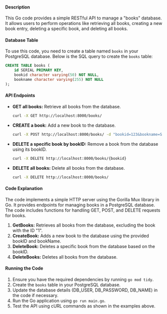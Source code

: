 #### Description
This Go code provides a simple RESTful API to manage a "books" database. It allows users to perform operations like retrieving all books, creating a new book entry, deleting a specific book, and deleting all books.

#### Database Table
To use this code, you need to create a table named `books` in your PostgreSQL database. Below is the SQL query to create the `books` table:

```sql
CREATE TABLE books (
    id SERIAL PRIMARY KEY,
    bookid character varying(50) NOT NULL,
    bookname character varying(255) NOT NULL
);
```

#### API Endpoints
- **GET all books:** Retrieve all books from the database.
  ```bash
  curl -X GET http://localhost:8000/books/
  ```

- **CREATE a book:** Add a new book to the database.
  ```bash
  curl -X POST http://localhost:8000/books/ -d "bookid=123&bookname=SampleBook" -H "Content-Type: application/x-www-form-urlencoded"
  ```

- **DELETE a specific book by bookID:** Remove a book from the database using its bookID.
  ```bash
  curl -X DELETE http://localhost:8000/books/{bookid}
  ```

- **DELETE all books:** Delete all books from the database.
  ```bash
  curl -X DELETE http://localhost:8000/books/
  ```

#### Code Explanation
The code implements a simple HTTP server using the Gorilla Mux library in Go. It provides endpoints for managing books in a PostgreSQL database. The code includes functions for handling GET, POST, and DELETE requests for books.

1. **GetBooks:** Retrieves all books from the database, excluding the book with the ID "1".
2. **CreateBook:** Adds a new book to the database using the provided bookID and bookName.
3. **DeleteBook:** Deletes a specific book from the database based on the bookID.
4. **DeleteBooks:** Deletes all books from the database.

#### Running the Code
1. Ensure you have the required dependencies by running `go mod tidy`.
2. Create the `books` table in your PostgreSQL database.
3. Update the database details (DB_USER, DB_PASSWORD, DB_NAME) in the code if necessary.
4. Run the Go application using `go run main.go`.
5. Test the API using cURL commands as shown in the examples above.

